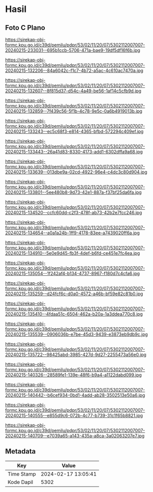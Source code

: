 # Hasil

## Foto C Plano

https://sirekap-obj-formc.kpu.go.id/c39d/pemilu/pdpr/53/02/11/20/07/5302112007007-20240215-233031--695b1ccb-5706-471a-bae9-19df5df16f6b.jpg

https://sirekap-obj-formc.kpu.go.id/c39d/pemilu/pdpr/53/02/11/20/07/5302112007007-20240215-132206--84a6042c-f1c7-4b72-a5ac-4c610ac7470a.jpg

https://sirekap-obj-formc.kpu.go.id/c39d/pemilu/pdpr/53/02/11/20/07/5302112007007-20240215-132607--8f815d37-d54c-4a49-be56-1af14c5cfb9d.jpg

https://sirekap-obj-formc.kpu.go.id/c39d/pemilu/pdpr/53/02/11/20/07/5302112007007-20240215-132859--7f439c56-5f1b-4c78-9e5c-0a6b4919013b.jpg

https://sirekap-obj-formc.kpu.go.id/c39d/pemilu/pdpr/53/02/11/20/07/5302112007007-20240215-133243--ec5c68f3-e814-4365-bfbd-572294c409ef.jpg

https://sirekap-obj-formc.kpu.go.id/c39d/pemilu/pdpr/53/02/11/20/07/5302112007007-20240215-133443--26a41d83-8330-4173-add1-6302dffa9a68.jpg

https://sirekap-obj-formc.kpu.go.id/c39d/pemilu/pdpr/53/02/11/20/07/5302112007007-20240215-133639--013dbe9a-02cd-4922-96e4-c4dc3c80d904.jpg

https://sirekap-obj-formc.kpu.go.id/c39d/pemilu/pdpr/53/02/11/20/07/5302112007007-20240215-133801--5ee480b8-9d73-42e1-887a-f37bf25da6fa.jpg

https://sirekap-obj-formc.kpu.go.id/c39d/pemilu/pdpr/53/02/11/20/07/5302112007007-20240215-134520--ccfc60dd-c2f3-478f-ab73-42b2e7fcc246.jpg

https://sirekap-obj-formc.kpu.go.id/c39d/pemilu/pdpr/53/02/11/20/07/5302112007007-20240215-134654--a0a1a24b-1ff9-4178-83ee-a7439020ff6a.jpg

https://sirekap-obj-formc.kpu.go.id/c39d/pemilu/pdpr/53/02/11/20/07/5302112007007-20240215-134910--5e0e9d45-fb3f-4def-b6fd-ce451e7fc4ea.jpg

https://sirekap-obj-formc.kpu.go.id/c39d/pemilu/pdpr/53/02/11/20/07/5302112007007-20240215-135054--1f242af4-b134-4737-8967-f180d7c4cfa6.jpg

https://sirekap-obj-formc.kpu.go.id/c39d/pemilu/pdpr/53/02/11/20/07/5302112007007-20240215-135259--d24fcf6c-d0a0-4572-a46b-bf59e82c81b0.jpg

https://sirekap-obj-formc.kpu.go.id/c39d/pemilu/pdpr/53/02/11/20/07/5302112007007-20240215-135410--4fdaa51c-6504-462a-b20a-1a3ddea770c8.jpg

https://sirekap-obj-formc.kpu.go.id/c39d/pemilu/pdpr/53/02/11/20/07/5302112007007-20240215-135539--0906036b-e7be-45d3-9439-e3873eb9db9c.jpg

https://sirekap-obj-formc.kpu.go.id/c39d/pemilu/pdpr/53/02/11/20/07/5302112007007-20240215-135722--98425abd-3985-427d-9d27-2255473a56e0.jpg

https://sirekap-obj-formc.kpu.go.id/c39d/pemilu/pdpr/53/02/11/20/07/5302112007007-20240215-140326--28589fe1-139e-48f6-b9a4-a1122dabd099.jpg

https://sirekap-obj-formc.kpu.go.id/c39d/pemilu/pdpr/53/02/11/20/07/5302112007007-20240215-140442--b6cef934-0bd1-4add-ab28-3502513e50a6.jpg

https://sirekap-obj-formc.kpu.go.id/c39d/pemilu/pdpr/53/02/11/20/07/5302112007007-20240215-140555--e855d9c6-072b-4c77-b739-31c1f65b8821.jpg

https://sirekap-obj-formc.kpu.go.id/c39d/pemilu/pdpr/53/02/11/20/07/5302112007007-20240215-140709--e7039a65-a143-435a-a8ca-3a02063207e7.jpg


## Metadata

| Key        | Value               |
| ---------- | ------------------- |
| Time Stamp | 2024-02-17 13:05:41 |
| Kode Dapil | 5302                |



